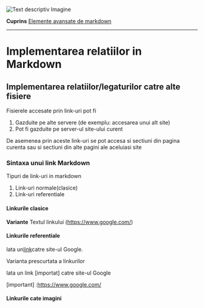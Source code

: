 ![Text descriptiv Imagine](https://metricop.com/cdn/shop/articles/trimble-total-station.jpg?v=1677673954)

**Cuprins**
[Elemente avansate de markdown](avansate.md)

***

# Implementarea relatiilor in Markdown

## Implementarea relatiilor/legaturilor catre alte fisiere

Fisierele accesate prin link-uri pot fi
1. Gazduite pe alte servere (de exemplu: accesarea unui alt site)
2. Pot fi gazduite pe server-ul site-ului curent

De asemenea prin aceste link-uri se pot accesa si sectiuni din pagina curenta sau si sectiuni din alte pagini ale aceluiasi site

### Sintaxa unui link Markdown

Tipuri de link-uri in markdown
1. Link-uri normale(clasice)
2. Link-uri referentiale

#### Linkurile clasice

**Variante**
Textul linkului (https://www.google.com/)



#### Linkurile referentiale

Iata un[link][link]catre site-ul Google.

[link]:https://www.google.com/


Varianta prescurtata a linkurilor

Iata un link [importat] catre site-ul Google

[important] :https://www.google.com/



#### Linkurile cate imagini

